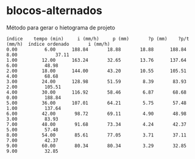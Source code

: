 # blocos-alternados
Método para gerar o hietograma de projeto

    índice	  tempo (min)	  i (mm/h)	   p (mm)	    ?p (mm)	   ?p/t (mm/h)  índice ordenado       i (mm/h)
    0.00	      6.00	    188.84	     18.88	     18.88	    188.84	      8.00              37.11
    1.00	     12.00	    163.24	     32.65	     13.76	    137.64	      6.00	        48.98
    2.00	     18.00	    144.00	     43.20	     10.55	    105.51	      4.00	        68.68
    3.00	     24.00	    128.98	     51.59	      8.39	     83.93	      2.00	        105.51
    4.00	     30.00	    116.92	     58.46	      6.87	     68.68	      0.00	        188.84
    5.00	     36.00	    107.01	     64.21	      5.75	     57.48	      1.00	        137.64
    6.00	     42.00	     98.72	     69.11	      4.90	     48.98	      3.00	        83.93
    7.00	     48.00	     91.68	     73.34	      4.24	     42.37	      5.00	        57.48
    8.00	     54.00	     85.61	     77.05	      3.71	     37.11	      7.00	        42.37
    9.00	     60.00	     80.34	     80.34	      3.29	     32.85	      9.00	        32.85

